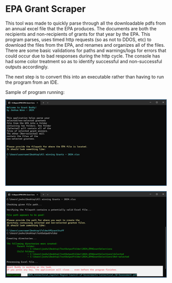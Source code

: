 # EPA Grant Scraper
This tool was made to quickly parse through all the downloadable pdfs from an annual excel file that the EPA produces. The documents are both the recipients and non-recipients of grants for that year by the EPA. This program parses, uses timed http requests (so as not to DDOS, etc) to download the files from the EPA, and renames and organizes all of the files. There are some basic validations for paths and warnings/logs for errors that could occur due to bad responses during the http cycle. The console has had some color treatment so as to identify successful and non-successful outputs accordingly.

The next step is to convert this into an executable rather than having to run the program from an IDE.

Sample of program running:

![Initial Sample](https://github.com/JJWren/GrantBuddy/blob/master/Sample%20Images/GrantBuddy_1.png)

![Sample of path input and start of file retrieval process](https://github.com/JJWren/GrantBuddy/blob/master/Sample%20Images/GrantBuddy_2.png)
